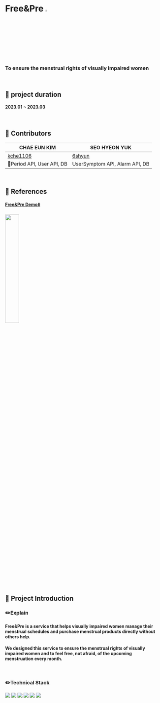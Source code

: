 # Free&Pre <img src="https://user-images.githubusercontent.com/65242294/231159832-e57dfa9f-2947-457b-aefb-95849d9886d1.png" width="4%" height="4%"/>
### To ensure the menstrual rights of visually impaired women

<br>

## 📌 project duration
#### 2023.01 ~ 2023.03

<br>

## 📌 Contributors
|CHAE EUN KIM|SEO HYEON YUK|
|------|---|
|[kche1106](https://github.com/kche1106)|[6shyun](https://github.com/6shyun)|
|Period API, User API, DB |UserSymptom API, Alarm API, DB|
<br>

## 📌 References
#### [Free&Pre Demo⬇️](https://youtu.be/GKlMWVufCGE)
<a href="https://youtu.be/GKlMWVufCGE"><img src="https://user-images.githubusercontent.com/65242294/231161224-353cf4e9-d55a-43ca-883f-74fcb5eee465.JPG" width="30%" height="30%"/></a>

<br>

## 📌 Project Introduction
### ✏️Explain
#### Free&Pre is a service that helps visually impaired women manage their menstrual schedules and purchase menstrual products directly without others help.
#### We designed this service to ensure the menstrual rights of visually impaired women and to feel free, not afraid, of the upcoming menstruation every month.

<br>

### ✏️Technical Stack
<img src="https://img.shields.io/badge/github-181717?style=for-the-badge&logo=github&logoColor=white"> <img src="https://img.shields.io/badge/git-F05032?style=for-the-badge&logo=git&logoColor=white">
<img src="https://img.shields.io/badge/Spring-6DB33F?style=flat-square&logo=Spring&logoColor=white">
<img src="https://img.shields.io/badge/MySQL-4479A1?style=flat-square&logo=MySQL&logoColor=white">
<img src="https://img.shields.io/badge/Firebase-FFCA28?style=for-the-badge&logo=Firebase&logoColor=black">
<img src="https://img.shields.io/badge/googlecloud-4285F4?style=for-the-badge&logo=googlecloud&logoColor=white">
